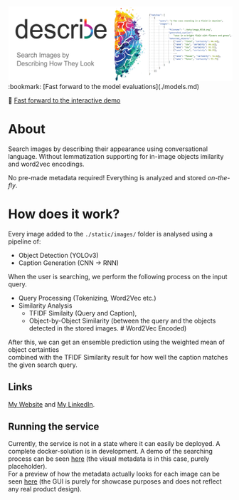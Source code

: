 

<img src="./demos/banner.png" alt="drawing"/>
:bookmark: [Fast forward to the model evaluations](./models.md)

:bookmark: [Fast forward to the interactive demo](#)


# About

Search images by describing their appearance using
conversational language. Without lemmatization supporting for in-image objects imilarity and word2vec encodings.

No pre-made metadata required! Everything is 
analyzed and stored _on-the-fly_.

# How does it work?
Every image added to the ```./static/images/``` folder is analysed using a pipeline of:
- Object Detection (YOLOv3)
- Caption Generation (CNN -> RNN)

When the user is searching, we perform the
following process on the input query.
- Query Processing (Tokenizing, Word2Vec etc.)
- Similarity Analysis
  - TFIDF Similaity (Query and Caption),
  - Object-by-Object Similarity (between the query and the objects detected in the stored images. # Word2Vec Encoded) 

After this, we can get an ensemble prediction using the weighted mean of object certainties\
combined with the TFIDF Similarity result for how well the caption matches the given search query.

## Links
[My Website](https://frederikgram.github.io/) and 
[My LinkedIn](https://www.linkedin.com/in/frederikgramkortegaard/).
## Running the service
Currently, the service is not in a state where it can easily be deployed. A complete docker-solution is in development. A demo of the searching process can be seen [here](./demos/search_demo.gif) (the visual metadata is in this case, purely placeholder).  
For a preview of how the metadata actually looks for each image can be seen [here](./demos/metadata_showcase.gif) (the GUI is purely for showcase purposes and does not reflect any real product design).
